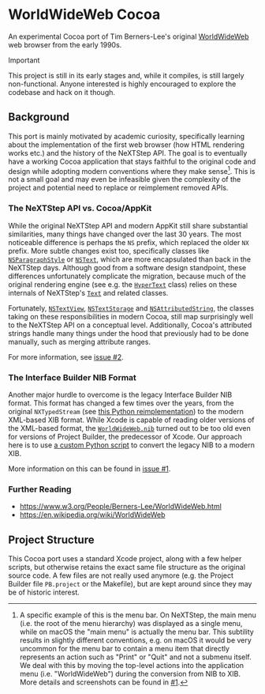 # WorldWideWeb Cocoa

An experimental Cocoa port of Tim Berners-Lee's original [WorldWideWeb](https://en.wikipedia.org/wiki/WorldWideWeb) web browser from the early 1990s.

> [!IMPORTANT]
> This project is still in its early stages and, while it compiles, is still largely non-functional. Anyone interested is highly encouraged to explore the codebase and hack on it though.

## Background

This port is mainly motivated by academic curiosity, specifically learning about the implementation of the first web browser (how HTML rendering works etc.) and the history of the NeXTStep API. The goal is to eventually have a working Cocoa application that stays faithful to the original code and design while adopting modern conventions where they make sense[^1]. This is not a small goal and may even be infeasible given the complexity of the project and potential need to replace or reimplement removed APIs.

### The NeXTStep API vs. Cocoa/AppKit

While the original NeXTStep API and modern AppKit still share substantial similarities, many things have changed over the last 30 years. The most noticeable difference is perhaps the `NS` prefix, which replaced the older `NX` prefix. More subtle changes exist too, specifically classes like [`NSParagraphStyle`](https://developer.apple.com/documentation/uikit/nsparagraphstyle?language=objc) or [`NSText`](https://developer.apple.com/documentation/appkit/nstext), which are more encapsulated than back in the NeXTStep days. Although good from a software design standpoint, these differences unfortunately complicate the migration, because much of the original rendering engine (see e.g. the [`HyperText`](https://github.com/fwcd/worldwideweb-cocoa/blob/8418220bc109a5ae43c257f94e9a74f3dd141534/WorldWideWeb/HyperText.m) class) relies on these internals of NeXTStep's [`Text`](https://www.nextop.de/NeXTstep_3.3_Developer_Documentation/GeneralRef/02_ApplicationKit/Classes/Text.htmld/index.html) and related classes.

Fortunately, [`NSTextView`](https://developer.apple.com/documentation/appkit/nstextview), [`NSTextStorage`](https://developer.apple.com/documentation/appkit/nstextstorage) and [`NSAttributedString`](https://developer.apple.com/documentation/foundation/nsattributedstring), the classes taking on these responsibilities in modern Cocoa, still map surprisingly well to the NeXTStep API on a conceptual level. Additionally, Cocoa's attributed strings handle many things under the hood that previously had to be done manually, such as merging attribute ranges.

For more information, see [issue #2](https://github.com/fwcd/worldwideweb-cocoa/issues/2).

### The Interface Builder NIB Format

Another major hurdle to overcome is the legacy Interface Builder NIB format. This format has changed a few times over the years, from the original `NXTypedStream` (see [this Python reimplementation](https://github.com/dgelessus/python-typedstream)) to the modern XML-based XIB format. While Xcode is capable of reading older versions of the XML-based format, the [`WorldWideWeb.nib`](https://github.com/fwcd/worldwideweb-cocoa/tree/4276fe7bd1e70c24a6d70fc96a13e06aa5f6fc67/WorldWideWeb/WorldWideWeb.nib) turned out to be too old even for versions of Project Builder, the predecessor of Xcode. Our approach here is to use [a custom Python script](Scripts/convert-nib-to-xib) to convert the legacy NIB to a modern XIB.

More information on this can be found in [issue #1](https://github.com/fwcd/worldwideweb-cocoa/issues/1).

### Further Reading

- https://www.w3.org/People/Berners-Lee/WorldWideWeb.html
- https://en.wikipedia.org/wiki/WorldWideWeb

## Project Structure

This Cocoa port uses a standard Xcode project, along with a few helper scripts, but otherwise retains the exact same file structure as the original source code. A few files are not really used anymore (e.g. the Project Builder file `PB.project` or the Makefile), but are kept around since they may be of historic interest.

[^1]: A specific example of this is the menu bar. On NeXTStep, the main menu (i.e. the root of the menu hierarchy) was displayed as a single menu, while on macOS the "main menu" is actually the menu bar. This subtility results in slightly different conventions, e.g. on macOS it would be very uncommon for the menu bar to contain a menu item that directly represents an action such as "Print" or "Quit" and not a submenu itself. We deal with this by moving the top-level actions into the application menu (i.e. "WorldWideWeb") during the conversion from NIB to XIB. More details and screenshots can be found in [#1](https://github.com/fwcd/worldwideweb-cocoa/issues/1).
